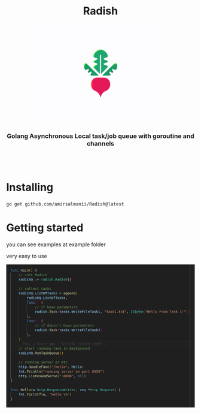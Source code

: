 
<div align="center">
  <h1>Radish</h1>
  <img src="https://github.com/amirsalmanii/Radish/blob/master/radish-logo.jpg" width="350"/>
  <h3>Golang Asynchronous Local task/job queue with goroutine and channels</h3>
</div>
<br><br>


<h1>Installing</h1>

```
go get github.com/amirsalmanii/Radish@latest
```

<h1>Getting started</h1>
<p>you can see examples at example folder</p>

<p>very easy to use</p>
<img src="https://github.com/amirsalmanii/Radish/blob/master/example/Screenshot%20from%202025-08-22%2019-14-41.png" width="800"/>
